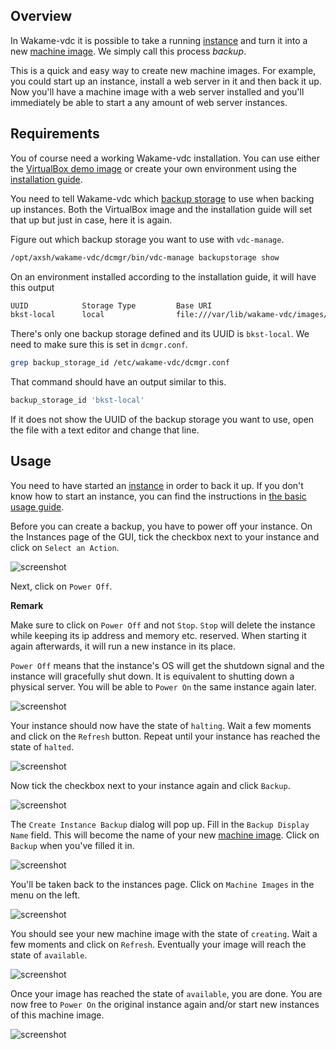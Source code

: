 ## Overview

In Wakame-vdc it is possible to take a running [instance](../jargon-dictionary.md#instance) and turn it into a new [machine image](../jargon-dictionary.md#machine-image). We simply call this process *backup*.

This is a quick and easy way to create new machine images. For example, you could start up an instance, install a web server in it and then back it up. Now you'll have a machine image with a web server installed and you'll immediately be able to start a any amount of web server instances.

## Requirements

You of course need a working Wakame-vdc installation. You can use either the [VirtualBox demo image](http://wakameusersgroup.org/demo_image.html) or create your own environment using the [installation guide](../installation.md).

You need to tell Wakame-vdc which [backup storage](../jargon-dictionary.md#backup-storage) to use when backing up instances. Both the VirtualBox image and the installation guide will set that up but just in case, here it is again.

Figure out which backup storage you want to use with `vdc-manage`.

```bash
/opt/axsh/wakame-vdc/dcmgr/bin/vdc-manage backupstorage show
```

On an environment installed according to the installation guide, it will have this output

```bash
UUID            Storage Type         Base URI
bkst-local      local                file:///var/lib/wakame-vdc/images/
```

There's only one backup storage defined and its UUID is `bkst-local`. We need to make sure this is set in `dcmgr.conf`.

```bash
grep backup_storage_id /etc/wakame-vdc/dcmgr.conf
```

That command should have an output similar to this.

```bash
backup_storage_id 'bkst-local'
```

If it does not show the UUID of the backup storage you want to use, open the file with a text editor and change that line.


## Usage

You need to have started an [instance](../jargon-dictionary.md#instance) in order to back it up. If you don't know how to start an instance, you can find the instructions in [the basic usage guide](../usage/index.md).

Before you can create a backup, you have to power off your instance. On the Instances page of the GUI, tick the checkbox next to your instance and click on `Select an Action`.

![screenshot](../img/instance-backup/01_select_an_action.png)

Next, click on `Power Off`.

**Remark**

Make sure to click on `Power Off` and not `Stop`. `Stop` will delete the instance while keeping its ip address and memory etc. reserved. When starting it again afterwards, it will run a new instance in its place.

`Power Off` means that the instance's OS will get the shutdown signal and the instance will gracefully shut down. It is equivalent to shutting down a physical server. You will be able to `Power On` the same instance again later.

![screenshot](../img/instance-backup/02_power_off.png)

Your instance should now have the state of `halting`. Wait a few moments and click on the `Refresh` button. Repeat until your instance has reached the state of `halted`.

![screenshot](../img/instance-backup/03_halting.png)

Now tick the checkbox next to your instance again and click `Backup`.

![screenshot](../img/instance-backup/04_backup.png)

The `Create Instance Backup` dialog will pop up. Fill in the `Backup Display Name` field. This will become the name of your new [machine image](../jargon-dictionary.md#machine-image). Click on `Backup` when you've filled it in.

![screenshot](../img/instance-backup/05_create_backup_dialog.png)

You'll be taken back to the instances page. Click on `Machine Images` in the menu on the left.

![screenshot](../img/instance-backup/06_instance_after_backup.png)

You should see your new machine image with the state of `creating`. Wait a few moments and click on `Refresh`. Eventually your image will reach the state of `available`.

![screenshot](../img/instance-backup/07_machine_image_creating.png)

Once your image has reached the state of `available`, you are done. You are now free to `Power On` the original instance again and/or start new instances of this machine image.

![screenshot](../img/instance-backup/08_create_image_available.png)

